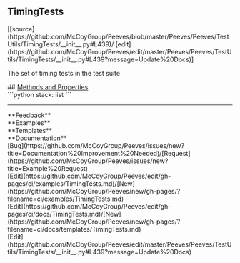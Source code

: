 ## <a id="Peeves.Peeves.TestUtils.TimingTests">TimingTests</a> 

<div class="docs-source-link" markdown="1">
[[source](https://github.com/McCoyGroup/Peeves/blob/master/Peeves/Peeves/TestUtils/TimingTests/__init__.py#L439)/
[edit](https://github.com/McCoyGroup/Peeves/edit/master/Peeves/Peeves/TestUtils/TimingTests/__init__.py#L439?message=Update%20Docs)]
</div>

The set of timing tests in the test suite







<div class="collapsible-section">
 <div class="collapsible-section collapsible-section-header" markdown="1">
## <a class="collapse-link" data-toggle="collapse" href="#methods" markdown="1"> Methods and Properties</a> <a class="float-right" data-toggle="collapse" href="#methods"><i class="fa fa-chevron-down"></i></a>
 </div>
 <div class="collapsible-section collapsible-section-body collapse show" id="methods" markdown="1">
 ```python
stack: list
```

 </div>
</div>












---


<div markdown="1" class="text-secondary">
<div class="container">
  <div class="row">
   <div class="col" markdown="1">
**Feedback**   
</div>
   <div class="col" markdown="1">
**Examples**   
</div>
   <div class="col" markdown="1">
**Templates**   
</div>
   <div class="col" markdown="1">
**Documentation**   
</div>
   <div class="col" markdown="1">
   
</div>
   <div class="col" markdown="1">
   
</div>
   <div class="col" markdown="1">
   
</div>
</div>
  <div class="row">
   <div class="col" markdown="1">
[Bug](https://github.com/McCoyGroup/Peeves/issues/new?title=Documentation%20Improvement%20Needed)/[Request](https://github.com/McCoyGroup/Peeves/issues/new?title=Example%20Request)   
</div>
   <div class="col" markdown="1">
[Edit](https://github.com/McCoyGroup/Peeves/edit/gh-pages/ci/examples/TimingTests.md)/[New](https://github.com/McCoyGroup/Peeves/new/gh-pages/?filename=ci/examples/TimingTests.md)   
</div>
   <div class="col" markdown="1">
[Edit](https://github.com/McCoyGroup/Peeves/edit/gh-pages/ci/docs/TimingTests.md)/[New](https://github.com/McCoyGroup/Peeves/new/gh-pages/?filename=ci/docs/templates/TimingTests.md)   
</div>
   <div class="col" markdown="1">
[Edit](https://github.com/McCoyGroup/Peeves/edit/master/Peeves/Peeves/TestUtils/TimingTests/__init__.py#L439?message=Update%20Docs)   
</div>
   <div class="col" markdown="1">
   
</div>
   <div class="col" markdown="1">
   
</div>
   <div class="col" markdown="1">
   
</div>
</div>
</div>
</div>